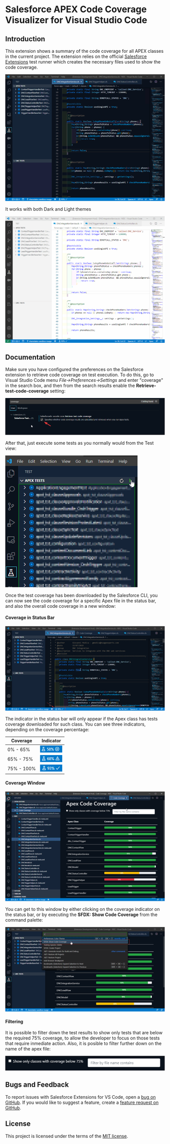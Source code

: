 # Salesforce APEX Code Coverage Visualizer for Visual Studio Code

## Introduction

This extension shows a summary of the code coverage for all APEX classes in the current project. The extension relies on the official [Salesforce Extensions](https://marketplace.visualstudio.com/items?itemName=salesforce.salesforcedx-vscode) test runner which creates the necessary files used to show the code coverage.

![Apex Code Coverage](images/code-coverage.gif)

It works with both Dark and Light themes

![Apex Code Coverage](images/code-coverage-light.gif)

## Documentation

Make sure you have configured the preferences on the Salesforce extension to retrieve code coverage on test execution. To do this, go to Visual Studio Code menu *File->Preferences->Settings* and enter "coverage" in the search box, and then from the search results enable the **Retrieve-test-code-coverage** setting:

![Test Settings](images/salesforce-test-settings.png)

After that, just execute some tests as you normally would from the Test view:

![Test Execution](images/test-execution.png)

Once the test coverage has been downloaded by the Salesforce CLI, you can now see the code coverage for a specific Apex file in the status bar, and also the overall code coverage in a new window:

#### Coverage in Status Bar
![Coverage in Status Bar](images/coverage-apex.png)

The indicator in the status bar will only appear if the Apex class has tests coverage downloaded for such class. You can see three indicators, depending on the coverage percentage:

|Coverage|Indicator|
|-|-|
|0% - 65%|![Coverage Poor](images/coverage-poor.png)|
|65% - 75%|![Coverage Low](images/coverage-low.png)|
|75% - 100%|![Coverage Low](images/coverage-good.png)|

#### Coverage Window
![Coverage in Status Bar](images/coverage-summary.png)

You can get to this window by either clicking on the coverage indicator on the status bar, or by executing the **SFDX: Show Code Coverage** from the command palette:

![SFDX: Show Code Coverage](images/coverage-command.png)

#### Filtering
It is possible to filter down the test results to show only tests that are below the required 75% coverage, to allow the developer to focus on those tests that require inmediate action. Also, it is posible to filter further down on the name of the apex file:

![Filter](images/coverage-filter.png)

## Bugs and Feedback

To report issues with Salesforce Extensions for VS Code, open a [bug on GitHub](https://github.com/gmodica/apex-code-coverage-visualizer/issues/new?template=Bug_report.md). If you would like to suggest a feature, create a [feature request on GitHub](https://github.com/gmodica/apex-code-coverage-visualizer/issues/new?template=Feature_request.md).


## License
This project is licensed under the terms of the [MIT license](LICENSE.md).




